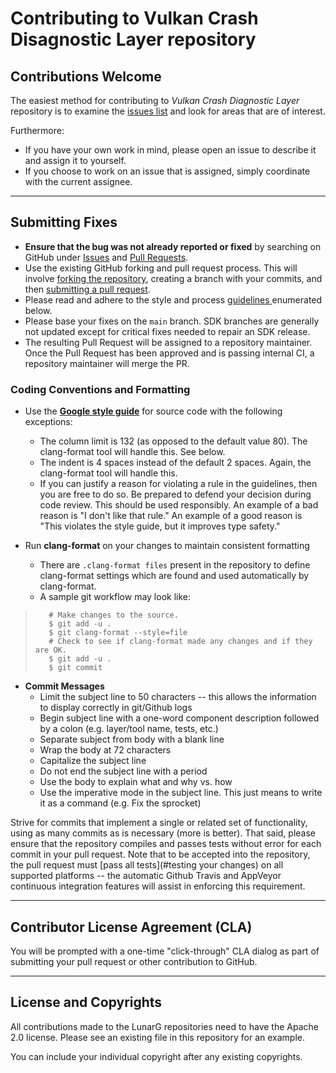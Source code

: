 # Contributing to Vulkan Crash Disagnostic Layer repository

## Contributions Welcome

The easiest method for contributing to *Vulkan Crash Diagnostic Layer* repository is to examine the [issues list](https://github.com/LunarG/CrashDiagnosticLayer/issues)
and look for areas that are of interest.

Furthermore:
- If you have your own work in mind, please open an issue to describe it and assign it to yourself.
- If you choose to work on an issue that is assigned, simply coordinate with the current assignee.

--------------
## Submitting Fixes

* **Ensure that the bug was not already reported or fixed** by searching on GitHub under [Issues](https://github.com/LunarG/CrashDiagnosticLayer/issues) and [Pull Requests](https://github.com/LunarG/CrashDiagnosticLayer/pulls).
* Use the existing GitHub forking and pull request process.
  This will involve [forking the repository](https://help.github.com/articles/fork-a-repo/),
  creating a branch with your commits, and then [submitting a pull request](https://help.github.com/articles/using-pull-requests/).
* Please read and adhere to the style and process [guidelines ](#coding-conventions-and-formatting) enumerated below.
* Please base your fixes on the `main` branch. SDK branches are generally not updated except for critical fixes needed to repair an SDK release.
* The resulting Pull Request will be assigned to a repository maintainer. Once the Pull Request has been approved and is passing internal CI, a repository maintainer
  will merge the PR.

### Coding Conventions and Formatting
* Use the **[Google style guide](https://google.github.io/styleguide/cppguide.html)** for source code with the following exceptions:
    * The column limit is 132 (as opposed to the default value 80). The clang-format tool will handle this. See below.
    * The indent is 4 spaces instead of the default 2 spaces. Again, the clang-format tool will handle this.
    * If you can justify a reason for violating a rule in the guidelines, then you are free to do so. Be prepared to defend your
decision during code review. This should be used responsibly. An example of a bad reason is "I don't like that rule." An example of
a good reason is "This violates the style guide, but it improves type safety."

* Run **clang-format** on your changes to maintain consistent formatting
    * There are `.clang-format files` present in the repository to define clang-format settings
      which are found and used automatically by clang-format.
    * A sample git workflow may look like:

>        # Make changes to the source.
>        $ git add -u .
>        $ git clang-format --style=file
>        # Check to see if clang-format made any changes and if they are OK.
>        $ git add -u .
>        $ git commit

* **Commit Messages**
    * Limit the subject line to 50 characters -- this allows the information to display correctly in git/Github logs
    * Begin subject line with a one-word component description followed by a colon (e.g. layer/tool name, tests, etc.)
    * Separate subject from body with a blank line
    * Wrap the body at 72 characters
    * Capitalize the subject line
    * Do not end the subject line with a period
    * Use the body to explain what and why vs. how
    * Use the imperative mode in the subject line. This just means to write it as a command (e.g. Fix the sprocket)

Strive for commits that implement a single or related set of functionality, using as many commits as is necessary (more is better).
That said, please ensure that the repository compiles and passes tests without error for each commit in your pull request.  Note
that to be accepted into the repository, the pull request must [pass all tests](#testing your changes) on all supported platforms
-- the automatic Github Travis and AppVeyor continuous integration features will assist in enforcing this requirement.

--------------
## Contributor License Agreement (CLA)

You will be prompted with a one-time "click-through" CLA dialog as part of submitting your pull request
or other contribution to GitHub.

--------------
## License and Copyrights

All contributions made to the LunarG repositories need to have the Apache 2.0 license.
Please see an existing file in this repository for an example.

You can include your individual copyright after any existing copyrights.

